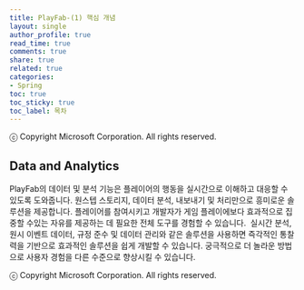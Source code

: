 ```yaml
---
title: PlayFab-(1) 핵심 개념
layout: single
author_profile: true
read_time: true
comments: true
share: true
related: true
categories:
- Spring
toc: true
toc_sticky: true
toc_label: 목차
---
```


ⓒ Copyright Microsoft Corporation. All rights reserved.

## Data and Analytics
PlayFab의 데이터 및 분석 기능은 플레이어의 행동을 실시간으로 이해하고 대응할 수 있도록 도와줍니다. 원스텝 스토리지, 데이터 분석, 내보내기 및 처리만으로 흥미로운 솔루션을 제공합니다. 플레이어를 참여시키고 개발자가 게임 플레이에보다 효과적으로 집중할 수있는 자유를 제공하는 데 필요한 전체 도구를 경험할 수 있습니다. 
실시간 분석, 원시 이벤트 데이터, 규정 준수 및 데이터 관리와 같은 솔루션을 사용하면 즉각적인 통찰력을 기반으로 효과적인 솔루션을 쉽게 개발할 수 있습니다. 궁극적으로 더 놀라운 방법으로 사용자 경험을 다른 수준으로 향상시킬 수 있습니다. 


ⓒ Copyright Microsoft Corporation. All rights reserved.
